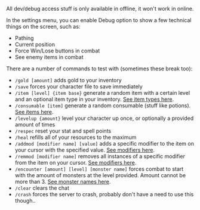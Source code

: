 All dev/debug access stuff is only available in offline, it won't work in online.

In the settings menu, you can enable Debug option to show a few technical things on the screen, such as:
- Pathing
- Current position
- Force Win/Lose buttons in combat
- See enemy items in combat

There are a number of commands to test with (sometimes these break too):
- `/gold [amount]` adds gold to your inventory
- `/save` forces your character file to save immediately
- `/item [level] {item base}` generate a random item with a certain level and an optional item type in your inventory. [See item types here](https://docs.google.com/spreadsheets/d/1kxMXg6sl3DrCN6KrCxsOHNGNPFgZGQDFeIrTebnGlh8/edit?pli=1&gid=464949103#gid=464949103).
- `/consumable [item]` generate a random consumable (stuff like potions). [See items here](https://docs.google.com/spreadsheets/d/1kxMXg6sl3DrCN6KrCxsOHNGNPFgZGQDFeIrTebnGlh8/edit?pli=1&gid=273484415#gid=273484415).
- `/levelup {amount}` level your character up once, or optionally a provided amount of times
- `/respec` reset your stat and spell points
- `/heal` refills all of your resources to the maximum
- `/addmod [modifier name] [value]` adds a specific modifier to the item on your cursor with the specified value. [See modifiers here](https://docs.google.com/spreadsheets/d/1kxMXg6sl3DrCN6KrCxsOHNGNPFgZGQDFeIrTebnGlh8/edit?pli=1&gid=1961885428#gid=1961885428).
- `/remmod [modifier name]` removes all instances of a specific modifier from the item on your cursor. [See modifiers here](https://docs.google.com/spreadsheets/d/1kxMXg6sl3DrCN6KrCxsOHNGNPFgZGQDFeIrTebnGlh8/edit?pli=1&gid=1961885428#gid=1961885428).
- `/encounter [amount] [level] [monster name]` forces combat to start with the amount of monsters at the level provided. Amount cannot be more than 3. [See monster names here](https://docs.google.com/spreadsheets/d/1kxMXg6sl3DrCN6KrCxsOHNGNPFgZGQDFeIrTebnGlh8/edit?pli=1&gid=1482007302#gid=1482007302).
- `/clear` clears the chat
- `/crash` forces the server to crash, probably don't have a need to use this though..
